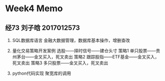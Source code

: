 # Week4 Memo
## 经73 刘子晗 2017012573

01. SQL数据库语言
金融大数据管理，数据库基本操作，增删查改

02. 量化交易策略开发案例
选股——择时信号——建仓头寸
策略1
单只股票——贵州茅台——金叉买入，死叉卖出
策略2
跟踪股指——ETF基金——金叉买入，死叉卖出
策略3
多只股票——金叉买入，死叉卖出

03. python代码实现
聚宽库的调用